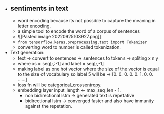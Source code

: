 - ## sentiments in text
	- word encoding because its not possible to capture the meaning in letter encoding.
	- a simple tool to encode the word of a corpus of sentences
	- ![[Pasted image 20220925103927.png]]
	- `from tensorflow.keras.preprocessing.text import Tokenizer`
	- converting word to number is called tokenization.
- Text generation:
	- text -> convert to sentences -> sentences to tokens -> spliting x n y
	- where xs = seq[:,:-1] and label = seq[:,-1]
	- making label as one hot vector where the size of the vector is equal to the size of vocabulary so label 5 will be -> [0. 0. 0. 0. 0. 1. 0. 0. ......]
	- loss fn will be categorical_crossentropy.
	- embedding layer input_length <- max_seq_len - 1.
		- non bidirectional lstm -> generated text is repetative
		- bidirectional lstm -> converged faster and also have immunity against the repetation.
